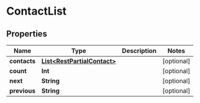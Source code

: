 
# ContactList

## Properties
Name | Type | Description | Notes
------------ | ------------- | ------------- | -------------
**contacts** | [**List&lt;RestPartialContact&gt;**](RestPartialContact.md) |  |  [optional]
**count** | **Int** |  |  [optional]
**next** | **String** |  |  [optional]
**previous** | **String** |  |  [optional]



